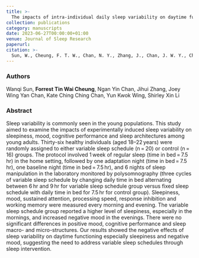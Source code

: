 ```yaml
---
title: >-
  The impacts of intra-individual daily sleep variability on daytime functioning and sleep architecture in healthy young adults: An experimental study
collection: publications
category: manuscripts
date: 2023-06-27T00:00:00+01:00
venue: Journal of Sleep Research
paperurl:
citation: >-
  Sun, W., Cheung, F. T. W., Chan, N. Y., Zhang, J., Chan, J. W. Y., Chan, K. C. C., Wing, Y. K., & Li, S. X. (2024). The impacts of intra-individual daily sleep variability on daytime functioning and sleep architecture in healthy young adults: An experimental study. Journal of sleep research, 33(3), e13967. https://doi.org/10.1111/jsr.13967
---
```

### Authors
Wanqi Sun, **Forrest Tin Wai Cheung**, Ngan Yin Chan, Jihui Zhang, Joey Wing Yan Chan, Kate Ching Ching Chan, Yun Kwok Wing, Shirley Xin Li

### Abstract
Sleep variability is commonly seen in the young populations. This study aimed to examine the impacts of experimentally induced sleep variability on sleepiness, mood, cognitive performance and sleep architectures among young adults. Thirty-six healthy individuals (aged 18–22 years) were randomly assigned to either variable sleep schedule (n = 20) or control (n = 16) groups. The protocol involved 1 week of regular sleep (time in bed = 7.5 hr) in the home setting, followed by one adaptation night (time in bed = 7.5 hr), one baseline night (time in bed = 7.5 hr), and 6 nights of sleep manipulation in the laboratory monitored by polysomnography (three cycles of variable sleep schedule by changing daily time in bed alternating between 6 hr and 9 hr for variable sleep schedule group versus fixed sleep schedule with daily time in bed for 7.5 hr for control group). Sleepiness, mood, sustained attention, processing speed, response inhibition and working memory were measured every morning and evening. The variable sleep schedule group reported a higher level of sleepiness, especially in the mornings, and increased negative mood in the evenings. There were no significant differences in positive mood, cognitive performance and sleep macro- and micro-structures. Our results showed the negative effects of sleep variability on daytime functioning especially sleepiness and negative mood, suggesting the need to address variable sleep schedules through sleep intervention.